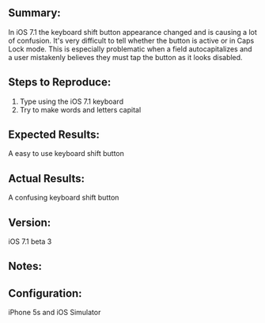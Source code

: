 ## Summary:

In iOS 7.1 the keyboard shift button appearance changed and is causing a lot of confusion. It's very difficult to tell whether the button is active or in Caps Lock mode. This is especially problematic when a field autocapitalizes and a user mistakenly believes they must tap the button as it looks disabled.

## Steps to Reproduce:

1. Type using the iOS 7.1 keyboard
2. Try to make words and letters capital

## Expected Results:

A easy to use keyboard shift button

## Actual Results:

A confusing keyboard shift button

## Version:

iOS 7.1 beta 3

## Notes: 

## Configuration:

iPhone 5s and iOS Simulator
